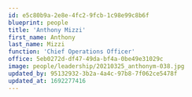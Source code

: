 ```yaml
---
id: e5c80b9a-2e8e-4fc2-9fcb-1c98e99c8b6f
blueprint: people
title: 'Anthony Mizzi'
first_name: Anthony
last_name: Mizzi
function: 'Chief Operations Officer'
office: 5eb0272d-df47-49da-bf4a-0be49e31029c
image: people/leadership/20210325_anthonym-038.jpg
updated_by: 95132932-3b2a-4a4c-97b8-7f062ce5478f
updated_at: 1692277416
---
```

